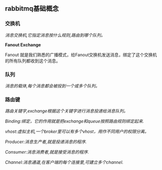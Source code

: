 ## rabbitmq基础概念

### 交换机

*消息交换机,它指定消息按什么规则,路由到哪个队列。*

**Fanout Exchange**

Fanout 就是我们熟悉的广播模式，给Fanout交换机发送消息，绑定了这个交换机的所有队列都收到这个消息。

### 队列

*消息的载体,每个消息都会被投到一个或多个队列。*

### 路由键

*路由关键字,exchange根据这个关键字进行消息投递给消息队列。*







*Binding:绑定，它的作用就是把exchange和queue按照路由规则绑定起来.*

*vhost:虚拟主机,一个broker里可以有多个vhost，用作不同用户的权限分离。* 

*Producer:消息生产者,就是投递消息的程序.* 

*Consumer:消息消费者,就是接受消息的程序.* 

*Channel:消息通道,在客户端的每个连接里,可建立多个channel.*



